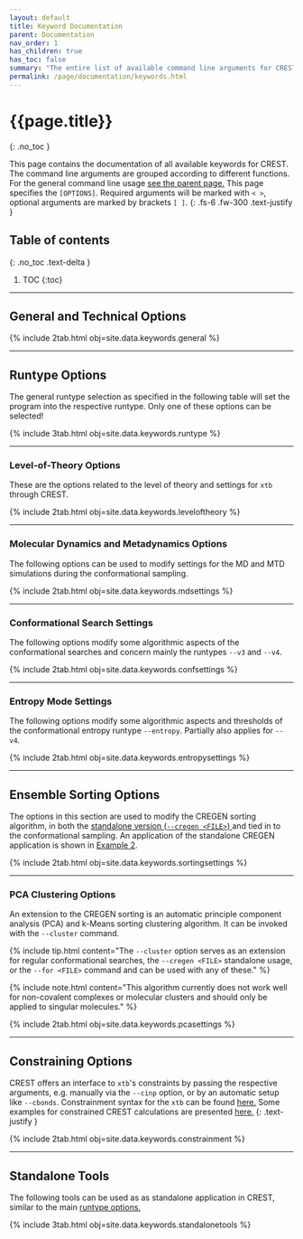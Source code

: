 ```yaml
---
layout: default
title: Keyword Documentation
parent: Documentation
nav_order: 1
has_children: true
has_toc: false
summary: "The entire list of available command line arguments for CREST."
permalink: /page/documentation/keywords.html
---
```


# {{page.title}}
{: .no_toc }

This page contains the documentation of all available keywords for CREST.
The command line arguments are grouped according to different functions.
For the general command line usage [see the parent page.]({{site.baseurl}}/page/documentation/#general-usage) 
This page specifies the `[OPTIONS]`. Required arguments will be marked with `< >`, optional arguments are marked by brackets `[ ]`.
{: .fs-6 .fw-300 .text-justify }

## Table of contents
{: .no_toc .text-delta }

1. TOC
{:toc}


---



## General and Technical Options

{% include 2tab.html obj=site.data.keywords.general %}


---

## Runtype Options

The general runtype selection as specified in the following table will set the program into the respective runtype.
Only one of these options can be selected!

{% include 3tab.html obj=site.data.keywords.runtype %}


---

### Level-of-Theory Options
These are the options related to the level of theory and settings for `xtb` through CREST.

{% include 2tab.html obj=site.data.keywords.leveloftheory %}


---

### Molecular Dynamics and Metadynamics Options
The following options can be used to modify settings for the MD and MTD simulations during the conformational sampling.

{% include 2tab.html obj=site.data.keywords.mdsettings %}



---

### Conformational Search Settings
The following options modify some algorithmic aspects of the conformational searches and concern mainly the runtypes `--v3` and `--v4`.

{% include 2tab.html obj=site.data.keywords.confsettings %}



---

### Entropy Mode Settings
The following options modify some algorithmic aspects and thresholds of the conformational entropy runtype `--entropy`. Partially also applies for `--v4`.

{% include 2tab.html obj=site.data.keywords.entropysettings %}



---

## Ensemble Sorting Options
The options in this section are used to modify the CREGEN sorting algorithm, in both the 
[standalone version (`--cregen <FILE>`) <i class="fa-solid fa-circle-up"></i>]({{site.baseurl}}/page/documentation/keywords.html#cregen) and tied in to the conformational sampling.
An application of the standalone CREGEN application is shown in [Example 2]({{site.baseurl}}/page/examples/example_2.html).

{% include 2tab.html obj=site.data.keywords.sortingsettings %}



---

### PCA Clustering Options

An extension to the CREGEN sorting is an automatic principle component analysis (PCA) and k-Means sorting clustering algorithm. It can be invoked with the `--cluster` command.

{% include tip.html content="The `--cluster` option serves as an extension for regular conformational searches, the `--cregen <FILE>` standalone usage, or the `--for <FILE>` command and can be used with any of these." %}

{% include note.html content="This algorithm currently does not work well for non-covalent complexes or molecular clusters and should only be applied to singular molecules." %}

{% include 2tab.html obj=site.data.keywords.pcasettings %}



---

## Constraining Options

CREST offers an interface to `xtb`'s constraints by passing the respective arguments, 
e.g. manually via the `--cinp` option, or by an automatic setup like `--cbonds`.
Constrainment syntax for the `xtb` can be found [here.](https://xtb-docs.readthedocs.io/en/latest/xcontrol.html#fixing-constraining-and-confining)
Some examples for constrained CREST calculations are presented [here.](/page/examples/)
{: .text-justify }

{% include 2tab.html obj=site.data.keywords.constrainment %}



---

## Standalone Tools

The following tools can be used as as standalone application in CREST, similar to the main [runtype options. <i class="fa-solid fa-circle-up"></i>]({{site.baseurl}}/page/documentation/keywords.html#runtype-options)

{% include 3tab.html obj=site.data.keywords.standalonetools %}


